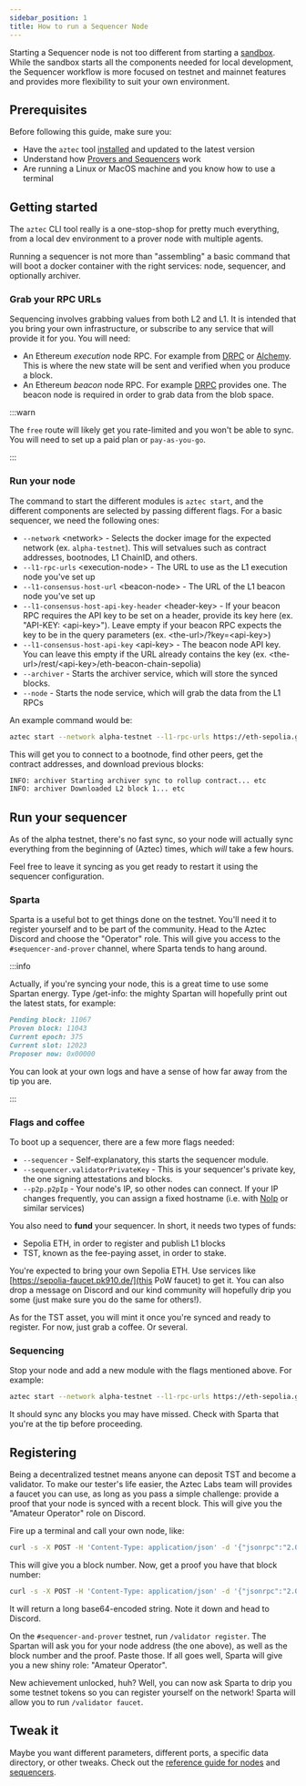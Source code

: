 ```yaml
---
sidebar_position: 1
title: How to run a Sequencer Node
---
```


Starting a Sequencer node is not too different from starting a [sandbox](../../../developers/getting_started.md). While the sandbox starts all the components needed for local development, the Sequencer workflow is more focused on testnet and mainnet features and provides more flexibility to suit your own environment.

## Prerequisites

Before following this guide, make sure you:

- Have the `aztec` tool [installed](../../../run_node/index.md) and updated to the latest version
- Understand how [Provers and Sequencers](../../concepts/provers-and-sequencers/) work
- Are running a Linux or MacOS machine and you know how to use a terminal

## Getting started

The `aztec` CLI tool really is a one-stop-shop for pretty much everything, from a local dev environment to a prover node with multiple agents.

Running a sequencer is not more than "assembling" a basic command that will boot a docker container with the right services: node, sequencer, and optionally archiver.

### Grab your RPC URLs

Sequencing involves grabbing values from both L2 and L1. It is intended that you bring your own infrastructure, or subscribe to any service that will provide it for you. You will need:

- An Ethereum _execution_ node RPC. For example from [DRPC](https://drpc.org/chainlist/ethereum) or [Alchemy](https://www.alchemy.com/ethereum). This is where the new state will be sent and verified when you produce a block.
- An Ethereum _beacon_ node RPC. For example [DRPC](https://drpc.org/chainlist/eth-beacon-chain#eth-beacon-chain-sepolia) provides one. The beacon node is required in order to grab data from the blob space.

:::warn

The `free` route will likely get you rate-limited and you won't be able to sync. You will need to set up a paid plan or `pay-as-you-go`.

:::

### Run your node

The command to start the different modules is `aztec start`, and the different components are selected by passing different flags. For a basic sequencer, we need the following ones:

- `--network` \<network\> - Selects the docker image for the expected network (ex. `alpha-testnet`). This will setvalues such as contract addresses, bootnodes, L1 ChainID, and others.
- `--l1-rpc-urls` \<execution-node\> - The URL to use as the L1 execution node you've set up
- `--l1-consensus-host-url` \<beacon-node\> - The URL of the L1 beacon node you've set up
- `--l1-consensus-host-api-key-header` \<header-key\> - If your beacon RPC requires the API key to be set on a header, provide its key here (ex. "API-KEY: \<api-key\>"). Leave empty if your beacon RPC expects the key to be in the query parameters (ex. \<the-url\>/?key=\<api-key\>)
- `--l1-consensus-host-api-key` \<api-key\> - The beacon node API key. You can leave this empty if the URL already contains the key (ex. \<the-url\>/rest/\<api-key>/eth-beacon-chain-sepolia)
- `--archiver` - Starts the archiver service, which will store the synced blocks.
- `--node` - Starts the node service, which will grab the data from the L1 RPCs

An example command would be:

```bash
aztec start --network alpha-testnet --l1-rpc-urls https://eth-sepolia.g.alchemy.com/v2/your-key --l1-consensus-host-url https://lb.drpc.org/rest/your-key/eth-beacon-chain-sepolia --archiver --node
```

This will get you to connect to a bootnode, find other peers, get the contract addresses, and download previous blocks:

```bash
INFO: archiver Starting archiver sync to rollup contract... etc
INFO: archiver Downloaded L2 block 1... etc
```

## Run your sequencer

As of the alpha testnet, there's no fast sync, so your node will actually sync everything from the beginning of (Aztec) times, which _will_ take a few hours.

Feel free to leave it syncing as you get ready to restart it using the sequencer configuration.

### Sparta

Sparta is a useful bot to get things done on the testnet. You'll need it to register yourself and to be part of the community. Head to the Aztec Discord and choose the "Operator" role. This will give you access to the `#sequencer-and-prover` channel, where Sparta tends to hang around.

:::info

Actually, if you're syncing your node, this is a great time to use some Spartan energy. Type /get-info: the mighty Spartan will hopefully print out the latest stats, for example:

```md
Pending block: 11067
Proven block: 11043
Current epoch: 375
Current slot: 12023
Proposer now: 0x00000
```

You can look at your own logs and have a sense of how far away from the tip you are.

:::

### Flags and coffee

To boot up a sequencer, there are a few more flags needed:

- `--sequencer` - Self-explanatory, this starts the sequencer module.
- `--sequencer.validatorPrivateKey` - This is your sequencer's private key, the one signing attestations and blocks.
- `--p2p.p2pIp` - Your node's IP, so other nodes can connect. If your IP changes frequently, you can assign a fixed hostname (i.e. with [NoIp](https://www.noip.com/) or similar services)

You also need to __fund__ your sequencer. In short, it needs two types of funds:

- Sepolia ETH, in order to register and publish L1 blocks
- TST, known as the fee-paying asset, in order to stake.

You're expected to bring your own Sepolia ETH. Use services like [https://sepolia-faucet.pk910.de/](this PoW faucet) to get it. You can also drop a message on Discord and our kind community will hopefully drip you some (just make sure you do the same for others!).

As for the TST asset, you will mint it once you're synced and ready to register. For now, just grab a coffee. Or several.

### Sequencing

Stop your node and add a new module with the flags mentioned above. For example:

```bash
aztec start --network alpha-testnet --l1-rpc-urls https://eth-sepolia.g.alchemy.com/v2/your-key --l1-consensus-host-url https://lb.drpc.org/rest/your-key/eth-beacon-chain-sepolia --archiver --node --sequencer --sequencer.validatorPrivateKey \<your-private-key\> --p2p.p2pIp \<your-ip\>
```

It should sync any blocks you may have missed. Check with Sparta that you're at the tip before proceeding.

## Registering

Being a decentralized testnet means anyone can deposit TST and become a validator. To make our tester's life easier, the Aztec Labs team will provides a faucet you can use, as long as you pass a simple challenge: provide a proof that your node is synced with a recent block. This will give you the "Amateur Operator" role on Discord.

Fire up a terminal and call your own node, like:

```bash
curl -s -X POST -H 'Content-Type: application/json' -d '{"jsonrpc":"2.0","method":"node_getL2Tips","params":[],"id":67}' "http://<your-node-ip>:<your-node-port>" | jq ".result.proven.number"
```

This will give you a block number. Now, get a proof you have that block number:

```bash
curl -s -X POST -H 'Content-Type: application/json' -d '{"jsonrpc":"2.0","method":"node_getArchiveSiblingPath","params":[11262,11262],"id":67}' "http://<your-node-ip>:<your-node-port>" | jq ".result"
```

It will return a long base64-encoded string. Note it down and head to Discord.

On the `#sequencer-and-prover` testnet, run `/validator register`. The Spartan will ask you for your node address (the one above), as well as the block number and the proof. Paste those. If all goes well, Sparta will give you a new shiny role: "Amateur Operator".

New achievement unlocked, huh? Well, you can now ask Sparta to drip you some testnet tokens so you can register yourself on the network! Sparta will allow you to run `/validator faucet`.

## Tweak it

Maybe you want different parameters, different ports, a specific data directory, or other tweaks. Check out the [reference guide for nodes](../../reference/node.md) and [sequencers](../../reference/sequencer.md).
